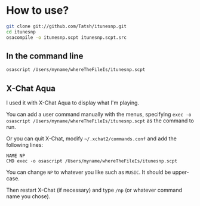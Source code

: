 # How to use?

```bash
git clone git://github.com/Tatsh/itunesnp.git
cd itunesnp
osacompile -o itunesnp.scpt itunesnp.scpt.src
```

## In the command line
```bash
osascript /Users/myname/whereTheFileIs/itunesnp.scpt
```

## X-Chat Aqua 
I used it with X-Chat Aqua to display what I'm playing.

You can add a user command manually with the menus, specifying `exec -o osascript /Users/myname/whereTheFileIs/itunesnp.scpt` as the command to run.

Or you can quit X-Chat, modify `~/.xchat2/commands.conf` and add the following lines:

```
NAME NP
CMD exec -o osascript /Users/myname/whereTheFileIs/itunesnp.scpt
```

You can change `NP` to whatever you like such as `MUSIC`. It should be upper-case.

Then restart X-Chat (if necessary) and type `/np` (or whatever command name you chose).
